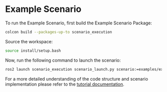 # Example Scenario

To run the Example Scenario, first build the Example Scenario Package:

```bash
colcon build --packages-up-to scenario_execution
```

Source the workspace:

```bash
source install/setup.bash
```

Now, run the following command to launch the scenario:

```bash
ros2 launch scenario_execution scenario_launch.py scenario:=examples/example_scenario/scenarios/example_log.osc
```

For a more detailed understanding of the code structure and scenario implementation please refer to the [tutorial documentation](https://intellabs.github.io/scenario_execution/tutorials.html).
